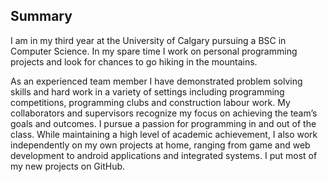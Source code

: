 ## Summary

I am in my third year at the University of Calgary pursuing a BSC in Computer Science. In my spare time I work on personal programming projects and look for chances to go hiking in the mountains.

As an experienced team member I have demonstrated problem solving skills and hard work in a variety of settings including programming competitions, programming clubs and construction labour work. My collaborators and supervisors recognize my focus on achieving the team’s goals and outcomes. I pursue a passion for programming in and out of the  class. While maintaining a high level of academic achievement, I also work independently on my own projects at home, ranging from game and web development to android applications and integrated systems. I put most of my new projects on GitHub.
